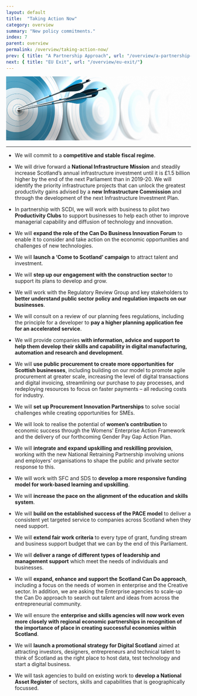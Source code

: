 ```yaml
---
layout: default
title:  "Taking Action Now"
category: overview
summary: "New policy commitments."
index: 7
parent: overview
permalink: /overview/taking-action-now/
prev: { title: "A Partnership Approach", url: "/overview/a-partnership-approach/"}
next: { title: "EU Exit", url: "/overview/eu-exit/"}
---
```


![Dartboard with darts hitting the bullseye](/assets/images/pageimages/overview7.jpg)
<br>
<hr>

* We will commit to a **competitive and stable fiscal regime**.

* We will drive forward a **National Infrastructure Mission** and steadily increase Scotland’s annual infrastructure investment until it is £1.5 billion higher by the end of the next Parliament than in 2019-20. We will identify the priority infrastructure projects that can unlock the greatest productivity gains advised by a **new Infrastructure Commission** and through the development of the next Infrastructure Investment Plan.

* In partnership with SCDI, we will work with business to pilot two **Productivity Clubs** to support businesses to help each other to improve managerial capability and diffusion of technology and innovation.

* We will **expand the role of the Can Do Business Innovation Forum** to enable it to consider and take action on the economic opportunities and challenges of new technologies. 

* We will **launch a ‘Come to Scotland’ campaign** to attract talent and investment.

* We will **step up our engagement with the construction sector** to support its plans to develop and grow.

* We will work with the Regulatory Review Group and key stakeholders to **better understand public sector policy and regulation impacts on our businesses**.

* We will consult on a review of our planning fees regulations, including the principle for a developer to **pay a higher planning application fee for an accelerated service**.

* We will provide companies **with information, advice and support to help them develop their skills and capability in digital manufacturing, automation and research and development**.

* We will **use public procurement to create more opportunities for Scottish businesses**, including building on our model to promote agile procurement at greater scale, increasing the level of digital transactions and digital invoicing, streamlining our purchase to pay processes, and redeploying resources to focus on faster payments – all reducing costs for industry.

* We will **set up Procurement Innovation Partnerships** to solve social challenges while creating opportunities for SMEs. 

* We will look to realise the potential of **women’s contribution** to economic success through the Womens’ Enterprise Action Framework and the delivery of our forthcoming Gender Pay Gap Action Plan.

* We will **integrate and expand upskilling and reskilling provision**, working with the new National Retraining Partnership involving unions and employers’ organisations to shape the public and private sector response to this. 

* We will work with SFC and SDS to **develop a more responsive funding model for work-based learning and upskilling**.

* We will **increase the pace on the alignment of the education and skills system**. 

* We will **build on the established success of the PACE model** to deliver a consistent yet targeted service to companies across Scotland when they need support.

* We will **extend fair work criteria** to every type of grant, funding stream and business support budget that we can by the end of this Parliament.

* We will **deliver a range of different types of leadership and management support** which meet the needs of individuals and businesses.

* We will **expand, enhance and support the Scotland Can Do approach**, including a focus on the needs of women in enterprise and the Creative sector. In addition, we are asking the Enterprise agencies to scale-up the Can Do approach to search out talent and ideas from across the entrepreneurial community.
 
* We will ensure the **enterprise and skills agencies will now work even more closely with regional economic partnerships in recognition of the importance of place in creating successful economies within Scotland**.

* We will **launch a promotional strategy for Digital Scotland** aimed at attracting investors, designers, entrepreneurs and technical talent to think of Scotland as the right place to host data, test technology and start a digital business.

* We will task agencies to build on existing work to **develop a National Asset Register** of sectors, skills and capabilities that is geographically focussed.



 

